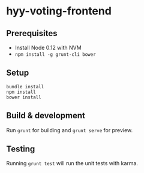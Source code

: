 # hyy-voting-frontend

## Prerequisites

- Install Node 0.12 with NVM
- `npm install -g grunt-cli bower`

## Setup

~~~
bundle install
npm install
bower install
~~~

## Build & development

Run `grunt` for building and `grunt serve` for preview.

## Testing

Running `grunt test` will run the unit tests with karma.
